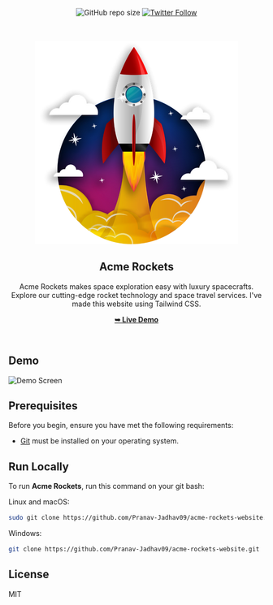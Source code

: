<div align="center">

![GitHub repo size](https://img.shields.io/github/repo-size/Pranav-Jadhav09/Acme-Rockets)
[![Twitter Follow](https://img.shields.io/twitter/follow/Pranav_Jadhav09?style=social)](https://twitter.com/Pranav_Jadhav09)

<br />
<br />

<img src="./build/assets/rocketlaunch.png" style="width: 70">

<h2 align="center">Acme Rockets</h2>
Acme Rockets makes space exploration easy with luxury spacecrafts. Explore our cutting-edge rocket technology and space travel services. I've made this website using Tailwind CSS.

<a href="https://acme-rockets-website.onrender.com/"><strong>➥ Live Demo</strong></a>

</div>

<br />

## Demo

![Demo Screen](https://cdn3.f-cdn.com//files/download/200826275/dark%20rocket.png?width=780&height=382&fit=crop "Desktop Demo")


## Prerequisites

Before you begin, ensure you have met the following requirements:

- [Git](https://git-scm.com/downloads "Download Git") must be installed on your operating system.

## Run Locally

To run **Acme Rockets**, run this command on your git bash:

Linux and macOS:

```bash
sudo git clone https://github.com/Pranav-Jadhav09/acme-rockets-website.git
```

Windows:

```bash
git clone https://github.com/Pranav-Jadhav09/acme-rockets-website.git
```

## License

MIT
